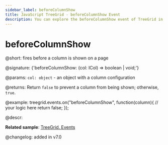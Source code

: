 ```yaml
---
sidebar_label: beforeColumnShow
title: JavaScript TreeGrid - beforeColumnShow Event 
description: You can explore the beforeColumnShow event of TreeGrid in the documentation of the DHTMLX JavaScript UI library. Browse developer guides and API reference, try out code examples and live demos, and download a free 30-day evaluation version of DHTMLX Suite 7.
---
```


# beforeColumnShow

@short: fires before a column is shown on a page

@signature: {'beforeColumnShow: (col: ICol) => boolean | void;'}

@params:
`col: object` - an object with a column configuration

@returns:
Return `false` to prevent a column from being shown; otherwise, `true`.

@example:
treegrid.events.on("beforeColumnShow", function(column){
    // your logic here
    return false;
});

@descr:

**Related sample**:  [TreeGrid. Events](https://snippet.dhtmlx.com/sgwnxshe)

@changelog: added in v7.0